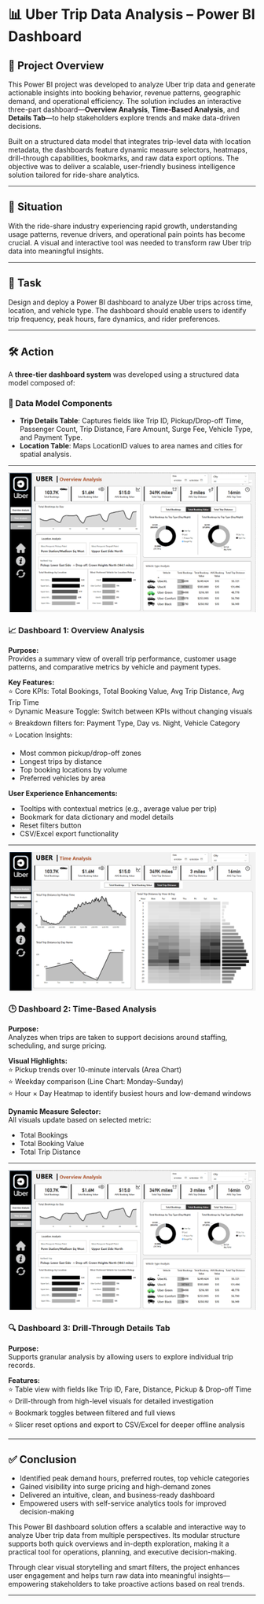 # 📊 Uber Trip Data Analysis – Power BI Dashboard

## 🚀 Project Overview  
This Power BI project was developed to analyze Uber trip data and generate actionable insights into booking behavior, revenue patterns, geographic demand, and operational efficiency. The solution includes an interactive three-part dashboard—**Overview Analysis**, **Time-Based Analysis**, and **Details Tab**—to help stakeholders explore trends and make data-driven decisions.

Built on a structured data model that integrates trip-level data with location metadata, the dashboards feature dynamic measure selectors, heatmaps, drill-through capabilities, bookmarks, and raw data export options. The objective was to deliver a scalable, user-friendly business intelligence solution tailored for ride-share analytics.

---

## 📍 Situation  
With the ride-share industry experiencing rapid growth, understanding usage patterns, revenue drivers, and operational pain points has become crucial. A visual and interactive tool was needed to transform raw Uber trip data into meaningful insights.

---

## 🎯 Task  
Design and deploy a Power BI dashboard to analyze Uber trips across time, location, and vehicle type. The dashboard should enable users to identify trip frequency, peak hours, fare dynamics, and rider preferences.

---

## 🛠️ Action  

A **three-tier dashboard system** was developed using a structured data model composed of:

### 🔹 Data Model Components
- **Trip Details Table**: Captures fields like Trip ID, Pickup/Drop-off Time, Passenger Count, Trip Distance, Fare Amount, Surge Fee, Vehicle Type, and Payment Type.  
- **Location Table**: Maps LocationID values to area names and cities for spatial analysis.

---
![image alt](https://github.com/pratikd2605/Power-BI-UBER-TRIP/blob/61d51c193a0399fc39c9ea14f6862d199df59ba0/OverviewAnalysis.png)
### 📈 Dashboard 1: Overview Analysis

**Purpose:**  
Provides a summary view of overall trip performance, customer usage patterns, and comparative metrics by vehicle and payment types.

**Key Features:**  
⭐ Core KPIs: Total Bookings, Total Booking Value, Avg Trip Distance, Avg Trip Time  
⭐ Dynamic Measure Toggle: Switch between KPIs without changing visuals  
⭐ Breakdown filters for: Payment Type, Day vs. Night, Vehicle Category  
⭐ Location Insights:
- Most common pickup/drop-off zones  
- Longest trips by distance  
- Top booking locations by volume  
- Preferred vehicles by area  

**User Experience Enhancements:**  
- Tooltips with contextual metrics (e.g., average value per trip)  
- Bookmark for data dictionary and model details  
- Reset filters button  
- CSV/Excel export functionality
 

---
![image alt](https://github.com/pratikd2605/Power-BI-UBER-TRIP/blob/182349c4f56b58d68a463692f330d35193355332/TimeAnalysis.png)
### 🕒 Dashboard 2: Time-Based Analysis  

**Purpose:**  
Analyzes when trips are taken to support decisions around staffing, scheduling, and surge pricing.

**Visual Highlights:**  
⭐ Pickup trends over 10-minute intervals (Area Chart)  
⭐ Weekday comparison (Line Chart: Monday–Sunday)  
⭐ Hour × Day Heatmap to identify busiest hours and low-demand windows

**Dynamic Measure Selector:**  
All visuals update based on selected metric:  
- Total Bookings  
- Total Booking Value  
- Total Trip Distance

---
![image alt](https://github.com/pratikd2605/Power-BI-UBER-TRIP/blob/61d51c193a0399fc39c9ea14f6862d199df59ba0/OverviewAnalysis.png)
### 🔍 Dashboard 3: Drill-Through Details Tab  

**Purpose:**  
Supports granular analysis by allowing users to explore individual trip records.

**Features:**  
⭐ Table view with fields like Trip ID, Fare, Distance, Pickup & Drop-off Time  
⭐ Drill-through from high-level visuals for detailed investigation  
⭐ Bookmark toggles between filtered and full views  
⭐ Slicer reset options and export to CSV/Excel for deeper offline analysis

---
## ✅ Conclusion  
- Identified peak demand hours, preferred routes, top vehicle categories  
- Gained visibility into surge pricing and high-demand zones  
- Delivered an intuitive, clean, and business-ready dashboard  
- Empowered users with self-service analytics tools for improved decision-making 

This Power BI dashboard solution offers a scalable and interactive way to analyze Uber trip data from multiple perspectives. Its modular structure supports both quick overviews and in-depth exploration, making it a practical tool for operations, planning, and executive decision-making.

Through clear visual storytelling and smart filters, the project enhances user engagement and helps turn raw data into meaningful insights—empowering stakeholders to take proactive actions based on real trends.

---



 
